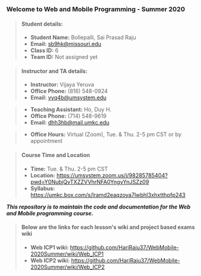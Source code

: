 ### Welcome to Web and Mobile Programming - Summer 2020

> #### Student details:
>
> - **Student Name:** Bollepalli, Sai Prasad Raju
> - **Email:** sb9hk@missouri.edu
> - **Class ID:** 6
> - **Team ID:** Not assigned yet

> #### Instructor and TA details:
>
> - **Instructor:** Vijaya Yeruva
> - **Office Phone:** (816) 548-0924
> - **Email:** vyq4b@umsystem.edu

> - **Teaching Assistant:** Ho, Duy H.
> - **Office Phone:** (714) 548-9619
> - **Email:** dhh3hb@mail.umkc.edu

> - **Office Hours:** Virtual (Zoom), Tue. & Thu. 2-5 pm CST or by appointment

> #### Course Time and Location
>
> - **Time:** Tue. & Thu. 2-5 pm CST
> - **Location:** https://umsystem.zoom.us/j/98285785404?pwd=Y0NubjQvTXZZVVhrNFA0YngyYnJSZz09
> - **Syllabus:** https://umkc.box.com/s/lramd2eaqzoya7lwbhl3xhxtthpfp243

_**This repository is to maintain the code and documentation for the Web and Mobile programming course.**_

> #### Below are the links for each lesson's wiki and project based exams wiki
>
> - **Web ICP1 wiki:** https://github.com/HariRaju37/WebMobile-2020Summer/wiki/Web_ICP1
> - **Web ICP2 wiki:** https://github.com/HariRaju37/WebMobile-2020Summer/wiki/Web_ICP2
